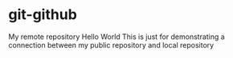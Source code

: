 # git-github
My remote repository
Hello World
This is just for demonstrating a connection between my public repository and local repository
